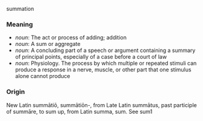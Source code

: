 summation
### Meaning
+ _noun_: The act or process of adding; addition
+ _noun_: A sum or aggregate
+ _noun_: A concluding part of a speech or argument containing a summary of principal points, especially of a case before a court of law
+ _noun_: Physiology. The process by which multiple or repeated stimuli can produce a response in a nerve, muscle, or other part that one stimulus alone cannot produce

### Origin

New Latin summātiō, summātiōn-, from Late Latin summātus, past participle of summāre, to sum up, from Latin summa, sum. See sum1

